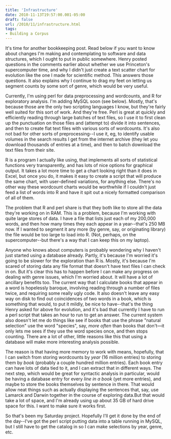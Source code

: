 ```yaml
---
title: 'Infrastructure'
date: 2010-11-13T19:57:00.001-05:00
draft: false
url: /2010/11/infrastructure.html
tags: 
- Building a Corpus
---
```


It's time for another bookkeeping post. Read below if you want to know about changes I'm making and contemplating to software and data structures, which I ought to put in public somewhere. Henry posted questions in the comments earlier about whether we use Princeton's supercomputer time, and why I didn't just create a text scatter chart for evolution like the one I made for scientific method. This answers those questions. It also explains why I continue to drag my feet on letting us segment counts by some sort of genre, which would be very useful.  
  
  
Currently, I'm using perl for data preprocessing and wordcounts, and R for exploratory analysis. I'm adding MySQL soon (see below). Mostly, that's because those are the only two scripting languages I know, but they're fairly well suited for this sort of work. And they're free. Perl is great at quickly and efficiently reading through large batches of text files, so I use it to first clean up the punctuation on those files and (attempt to) divide it into sentences, and then to create flat text files with various sorts of wordcounts. It's also not bad for other sorts of preprocessing--I use it, eg, to identify usable volumes in the search results I get from the internet archive (they let you download thousands of entries at a time), and then to batch download the text files from their site.  
  
R is a program I actually like using, that implements all sorts of statistical functions very transparently, and has lots of nice options for graphical output. It takes a lot more time to get a chart looking right than it does in Excel, but once you do, it makes it easy to create a script that will produce the same chart, with user-defined variations, for anything else. There's no other way these wordcount charts would be worthwhile if I couldn't just feed a list of words into R and have it spit out a nicely formatted comparison of all of them.  
  
The problem that R and perl share is that they both like to store all the data they're working on in RAM. This is a problem, because I'm working with quite large stores of data. I have a file that lists just each of my 200,000 words, and then how many times they each appear in a year--that's 250 MB now. If I wanted to segment it any more (by genre, say, or originating library) the file would be too large to load into R. (Not, perhaps, on the supercomputer--but there's a way that I can keep this on my laptop).  
  
Anyone who knows about computers is probably wondering why I haven't just started using a database already. Partly, it's because I'm worried it's going to be slower for the exploration than R is. Mostly, it's because I'm scared of storing data any file format that doesn't have text files I can check in on. But it's clear this has to happen before I can make any progress on dealing with genre issues, which I'm worried about. It will have a lot of ancillary benefits too. The current way that I calculate books that appear in a word is hopelessly baroque, involving reading through a number of files twice, and requiring some really ugly code. It also doesn't leave any easy way on disk to find out coincidences of two words in a book, which is something that would, to put it mildly, be nice to have--that's the thing Henry asked for above for evolution, and it's bad that currently I have to run a perl script that takes an hour to run to get an answer. The current system also doesn't let me do things like see if books that use the phrase "natural selection" use the word "species", say, _more often_ than books that don't—it only lets me sees if they use the word species once, and then stops counting. There are a lot of other, little reasons like this that using a database will make more interesting analysis possible.  
  
The reason is that having more memory to work with means, hopefully, that I can switch from storing wordcounts by _year_ (16 million entries) to storing them by _book_ (probably a couple hundred million entries). Each book entry can have lots of data tied to it, and I can extract that in different ways. The next step, which would be great for syntactic analysis in particular, would be having a database entry for every _line in a book_ (yet more entries)_,_ and maybe to store the books themselves by sentence in there. That would allow neat things such as actually displaying the sentences that, say, use Lamarck and Darwin together in the course of exploring data.But that would take a lot of space, and I'm already using up about 35 GB of hard drive space for this. I want to make sure it works first.  
  
So that's been my Saturday project. Hopefully I'll get it done by the end of the day--I've got the perl script putting data into a table running in MySQL, but I still have to get the catalog in so I can make selections by year, genre, etc.